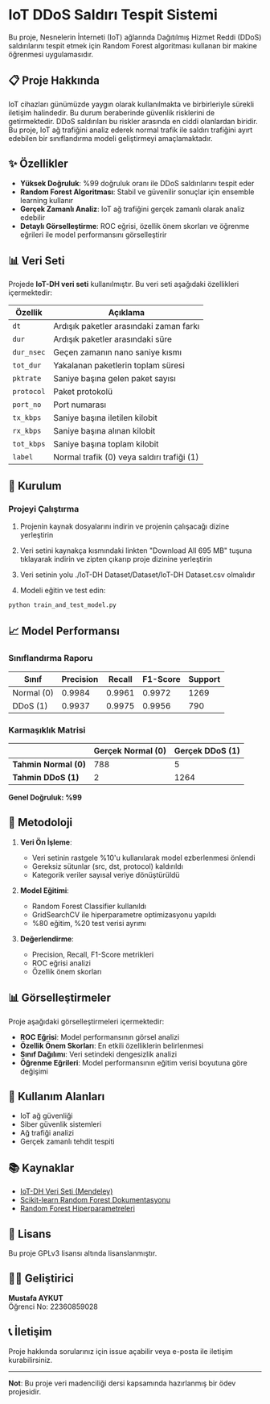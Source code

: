 # IoT DDoS Saldırı Tespit Sistemi

Bu proje, Nesnelerin İnterneti (IoT) ağlarında Dağıtılmış Hizmet Reddi (DDoS) saldırılarını tespit etmek için Random Forest algoritması kullanan bir makine öğrenmesi uygulamasıdır.

## 📋 Proje Hakkında

IoT cihazları günümüzde yaygın olarak kullanılmakta ve birbirleriyle sürekli iletişim halindedir. Bu durum beraberinde güvenlik risklerini de getirmektedir. DDoS saldırıları bu riskler arasında en ciddi olanlardan biridir. Bu proje, IoT ağ trafiğini analiz ederek normal trafik ile saldırı trafiğini ayırt edebilen bir sınıflandırma modeli geliştirmeyi amaçlamaktadır.

## ✨ Özellikler

- **Yüksek Doğruluk**: %99 doğruluk oranı ile DDoS saldırılarını tespit eder
- **Random Forest Algoritması**: Stabil ve güvenilir sonuçlar için ensemble learning kullanır
- **Gerçek Zamanlı Analiz**: IoT ağ trafiğini gerçek zamanlı olarak analiz edebilir
- **Detaylı Görselleştirme**: ROC eğrisi, özellik önem skorları ve öğrenme eğrileri ile model performansını görselleştirir

## 📊 Veri Seti

Projede **IoT-DH veri seti** kullanılmıştır. Bu veri seti aşağıdaki özellikleri içermektedir:

| Özellik | Açıklama |
|---------|----------|
| `dt` | Ardışık paketler arasındaki zaman farkı |
| `dur` | Ardışık paketler arasındaki süre |
| `dur_nsec` | Geçen zamanın nano saniye kısmı |
| `tot_dur` | Yakalanan paketlerin toplam süresi |
| `pktrate` | Saniye başına gelen paket sayısı |
| `protocol` | Paket protokolü |
| `port_no` | Port numarası |
| `tx_kbps` | Saniye başına iletilen kilobit |
| `rx_kbps` | Saniye başına alınan kilobit |
| `tot_kbps` | Saniye başına toplam kilobit |
| `label` | Normal trafik (0) veya saldırı trafiği (1) |

## 🚀 Kurulum

### Projeyi Çalıştırma

1. Projenin kaynak dosyalarını indirin ve projenin çalışacağı dizine yerleştirin

2. Veri setini kaynakça kısmındaki linkten "Download All 695 MB" tuşuna tıklayarak indirin ve zipten çıkarıp proje dizinine yerleştirin

3. Veri setinin yolu ./IoT-DH Dataset/Dataset/IoT-DH Dataset.csv olmalıdır

4. Modeli eğitin ve test edin:
```bash
python train_and_test_model.py
```

## 📈 Model Performansı

### Sınıflandırma Raporu

| Sınıf | Precision | Recall | F1-Score | Support |
|-------|-----------|--------|----------|---------|
| Normal (0) | 0.9984 | 0.9961 | 0.9972 | 1269 |
| DDoS (1) | 0.9937 | 0.9975 | 0.9956 | 790 |

### Karmaşıklık Matrisi

|  | Gerçek Normal (0) | Gerçek DDoS (1) |
|--|-------------------|-----------------|
| **Tahmin Normal (0)** | 788 | 5 |
| **Tahmin DDoS (1)** | 2 | 1264 |

**Genel Doğruluk: %99**

## 🔧 Metodoloji

1. **Veri Ön İşleme**:
   - Veri setinin rastgele %10'u kullanılarak model ezberlenmesi önlendi
   - Gereksiz sütunlar (src, dst, protocol) kaldırıldı
   - Kategorik veriler sayısal veriye dönüştürüldü

2. **Model Eğitimi**:
   - Random Forest Classifier kullanıldı
   - GridSearchCV ile hiperparametre optimizasyonu yapıldı
   - %80 eğitim, %20 test verisi ayrımı

3. **Değerlendirme**:
   - Precision, Recall, F1-Score metrikleri
   - ROC eğrisi analizi
   - Özellik önem skorları

## 📊 Görselleştirmeler

Proje aşağıdaki görselleştirmeleri içermektedir:

- **ROC Eğrisi**: Model performansının görsel analizi
- **Özellik Önem Skorları**: En etkili özelliklerin belirlenmesi
- **Sınıf Dağılımı**: Veri setindeki dengesizlik analizi
- **Öğrenme Eğrileri**: Model performansının eğitim verisi boyutuna göre değişimi

## 🎯 Kullanım Alanları

- IoT ağ güvenliği
- Siber güvenlik sistemleri
- Ağ trafiği analizi
- Gerçek zamanlı tehdit tespiti

## 📚 Kaynaklar

- [IoT-DH Veri Seti (Mendeley)](https://data.mendeley.com/datasets/8dns3xbckv/1)
- [Scikit-learn Random Forest Dokumentasyonu](https://scikit-learn.org/stable/modules/generated/sklearn.ensemble.RandomForestClassifier.html)
- [Random Forest Hiperparametreleri](https://www.geeksforgeeks.org/hyperparameters-of-random-forest-classifier/)

## 📝 Lisans

Bu proje GPLv3 lisansı altında lisanslanmıştır.

## 👨‍💻 Geliştirici

**Mustafa AYKUT**  
Öğrenci No: 22360859028




## 📞 İletişim

Proje hakkında sorularınız için issue açabilir veya e-posta ile iletişim kurabilirsiniz.

---

**Not**: Bu proje veri madenciliği dersi kapsamında hazırlanmış bir ödev projesidir.
